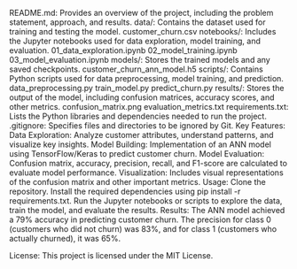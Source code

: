 README.md: Provides an overview of the project, including the problem statement, approach, and results.
data/: Contains the dataset used for training and testing the model.
customer_churn.csv
notebooks/: Includes the Jupyter notebooks used for data exploration, model training, and evaluation.
01_data_exploration.ipynb
02_model_training.ipynb
03_model_evaluation.ipynb
models/: Stores the trained models and any saved checkpoints.
customer_churn_ann_model.h5
scripts/: Contains Python scripts used for data preprocessing, model training, and prediction.
data_preprocessing.py
train_model.py
predict_churn.py
results/: Stores the output of the model, including confusion matrices, accuracy scores, and other metrics.
confusion_matrix.png
evaluation_metrics.txt
requirements.txt: Lists the Python libraries and dependencies needed to run the project.
.gitignore: Specifies files and directories to be ignored by Git.
Key Features:
Data Exploration: Analyze customer attributes, understand patterns, and visualize key insights.
Model Building: Implementation of an ANN model using TensorFlow/Keras to predict customer churn.
Model Evaluation: Confusion matrix, accuracy, precision, recall, and F1-score are calculated to evaluate model performance.
Visualization: Includes visual representations of the confusion matrix and other important metrics.
Usage:
Clone the repository.
Install the required dependencies using pip install -r requirements.txt.
Run the Jupyter notebooks or scripts to explore the data, train the model, and evaluate the results.
Results:
The ANN model achieved a 79% accuracy in predicting customer churn. The precision for class 0 (customers who did not churn) was 83%, and for class 1 (customers who actually churned), it was 65%.

License:
This project is licensed under the MIT License.
